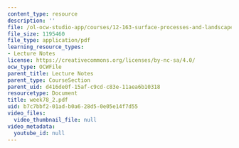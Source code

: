 ```yaml
---
content_type: resource
description: ''
file: /ol-ocw-studio-app/courses/12-163-surface-processes-and-landscape-evolution-fall-2004/b7c7bbf201adb0a628d50e05e14f7d55_week78_2.pdf
file_size: 1195460
file_type: application/pdf
learning_resource_types:
- Lecture Notes
license: https://creativecommons.org/licenses/by-nc-sa/4.0/
ocw_type: OCWFile
parent_title: Lecture Notes
parent_type: CourseSection
parent_uid: d416de0f-15af-c9cd-c83e-11aea6b10318
resourcetype: Document
title: week78_2.pdf
uid: b7c7bbf2-01ad-b0a6-28d5-0e05e14f7d55
video_files:
  video_thumbnail_file: null
video_metadata:
  youtube_id: null
---
```

